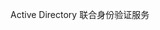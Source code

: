 <Token xmlns:xlink="http://www.w3.org/1999/xlink">Active Directory 联合身份验证服务</Token>

<!--HONumber=Mar16_HO2-->


